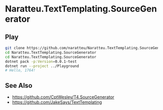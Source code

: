# Naratteu.TextTemplating.SourceGenerator

## Play

```bash
git clone https://github.com/naratteu/Naratteu.TextTemplating.SourceGenerator
cd Naratteu.TextTemplating.SourceGenerator
cd Naratteu.TextTemplating.SourceGenerator
dotnet pack -p:Version=0.0.1-test
dotnet run --project ../Playground
# Hello, 1764!
```

## See Also

- https://github.com/CptWesley/T4.SourceGenerator
- https://github.com/JakeSays/TextTemplating